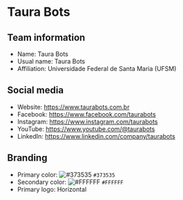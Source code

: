 # Taura Bots
## Team information
- Name: Taura Bots
- Usual name: Taura Bots
- Affiliation: Universidade Federal de Santa Maria (UFSM)

## Social media
- Website: https://www.taurabots.com.br
- Facebook: https://www.facebook.com/taurabots
- Instagram: https://www.instagram.com/taurabots
- YouTube: https://www.youtube.com/@taurabots
- LinkedIn: https://www.linkedin.com/company/taurabots

## Branding
- Primary color: ![#373535](https://placehold.co/15x15/373535/373535.png) `#373535`
- Secondary color: ![#FFFFFF](https://placehold.co/15x15/FFFFFF/FFFFFF.png) `#FFFFFF` 
- Primary logo: Horizontal
